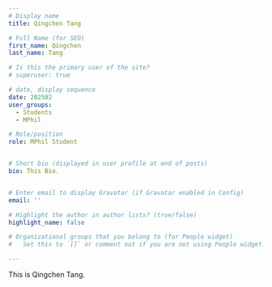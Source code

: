 ```yaml
---
# Display name
title: Qingchen Tang

# Full Name (for SEO)
first_name: Qingchen
last_name: Tang

# Is this the primary user of the site?
# superuser: true

# date, display sequence
date: 202502
user_groups:
  - Students
  - MPhil

# Role/position
role: MPhil Student


# Short bio (displayed in user profile at end of posts)
bio: This Bio.


# Enter email to display Gravatar (if Gravatar enabled in Config)
email: ''

# Highlight the author in author lists? (true/false)
highlight_name: false

# Organizational groups that you belong to (for People widget)
#   Set this to `[]` or comment out if you are not using People widget.

---
```


This is Qingchen Tang.
